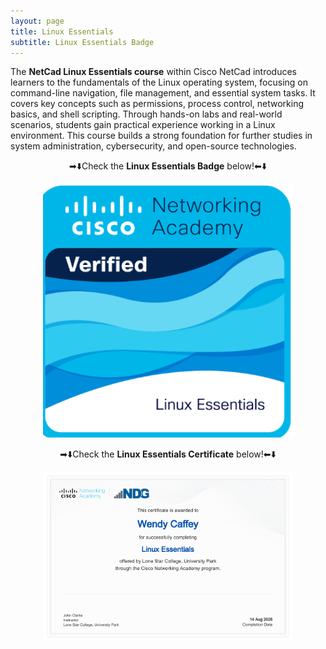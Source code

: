 ```yaml
---
layout: page
title: Linux Essentials
subtitle: Linux Essentials Badge
---
```


The **NetCad Linux Essentials course** within Cisco NetCad introduces learners to the fundamentals of the Linux operating system, focusing on command-line navigation, file management, and essential system tasks. It covers key concepts such as permissions, process control, networking basics, and shell scripting. Through hands-on labs and real-world scenarios, students gain practical experience working in a Linux environment. This course builds a strong foundation for further studies in system administration, cybersecurity, and open-source technologies.

<p style="text-align: center;">➡⬇️Check the <strong>Linux Essentials Badge</strong> below!⬅⬇️</p>

<div style="text-align: center;">
    <a href="https://www.credly.com/badges/089124d4-f559-41a1-ad10-9818b31ddd04/email" target="_blank">
        <img src="/assets/img/LinuxEssentialsBadge.png" alt="Linux Badge Displayed" width="400">
    </a>
</div>

<p style="text-align: center;">➡⬇️Check the <strong>Linux Essentials Certificate</strong> below!⬅⬇️</p>
<div style="text-align: center;">
    <a href="https://www.credly.com/badges/089124d4-f559-41a1-ad10-9818b31ddd04/email" target="_blank">
        <img src="/assets/img/Linux_Essentials_certificate.pdf" alt="Linux Certificate Displayed" width="400">
    </a>
</div>

<!--
Responsive embed code
<div style="position:relative; padding-bottom:56.25%; height:0; overflow:hidden; max-width:100%; height:auto;">
    <iframe src="https://indd.adobe.com/view/87bcf18c-2df1-4681-9616-0c509bb48a19" style="position:absolute; top:0; left:0; width:100%; height:100%;" frameborder="0"></iframe>
</div>
-->

